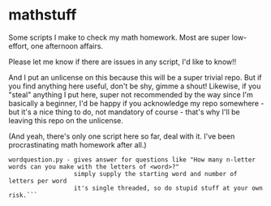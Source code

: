 # mathstuff
Some scripts I make to check my math homework. Most are super low-effort, one afternoon affairs.


Please let me know if there are issues in any script, I'd like to know!!

And I put an unlicense on this because this will be a super trivial repo. But if you find anything here useful, don't be shy,
gimme a shout! Likewise, if you "steal" anything I put here, super not recommended by the way since I'm basically a beginner,
I'd be happy if you acknowledge my repo somewhere - but it's a nice thing to do, not mandatory of course - that's why I'll be 
leaving this repo on the unlicense.

(And yeah, there's only one script here so far, deal with it. I've been procrastinating math homework after all.)

```
wordquestion.py - gives answer for questions like "How many n-letter words can you make with the letters of <word>?" 
                  simply supply the starting word and number of letters per word
                  it's single threaded, so do stupid stuff at your own risk.```
